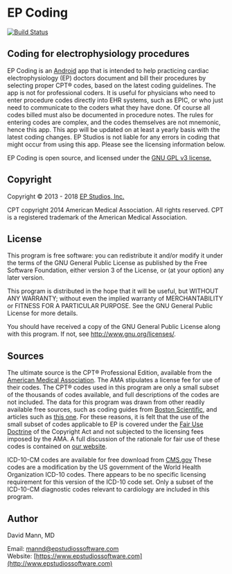 EP Coding
=========

[![Build Status](https://travis-ci.org/mannd/epcoding.svg?branch=master)](https://travis-ci.org/mannd/epcoding)

## Coding for electrophysiology procedures
EP Coding is an [Android](http://www.android.com) app
that is intended to help practicing cardiac electrophysiology (EP) doctors
document and bill their procedures by selecting
proper CPT® codes, based on the latest coding guidelines.  The app is
not for professional coders.  It is useful for physicians who need to enter procedure codes directly into EHR systems, such as EPIC, or who just need to communicate to the coders what they have done.  Of course all codes billed must also be documented in procedure notes.  The rules for entering codes are complex, and the codes themselves are not mnemonic, hence this app.  This app will be updated on at least a yearly basis with the latest coding changes.  EP Studios is not liable for any errors in coding that might occur from using this app.  Please see the licensing information below.

EP Coding is open source, and licensed under the 
[GNU GPL v3 license.](http://www.gnu.org/licenses/gpl.html)

## Copyright
Copyright © 2013 - 2018 [EP Studios, Inc.](http://www.epstudiossoftware.com)

CPT copyright 2014 American Medical Association. All rights
reserved. CPT is a registered trademark of the American Medical
Association.

## License
This program is free software: you can redistribute it and/or modify
it under the terms of the GNU General Public License as published by
the Free Software Foundation, either version 3 of the License, or
(at your option) any later version.

This program is distributed in the hope that it will be useful,
but WITHOUT ANY WARRANTY; without even the implied warranty of
MERCHANTABILITY or FITNESS FOR A PARTICULAR PURPOSE.  See the
GNU General Public License for more details.

You should have received a copy of the GNU General Public License
along with this program.  If not, see <http://www.gnu.org/licenses/>.

## Sources
The ultimate source is the CPT® Professional Edition, available
from the
[American Medical Association](http://http://www.ama-assn.org/ama/pub/physician-resources/solutions-managing-your-practice/coding-billing-insurance/cpt/cpt-featured-products.page?).
The AMA stipulates a license fee for use of their codes.  The CPT®
codes used in this program are only a small subset of the thousands of
codes available, and full descriptions of the codes are not included.
The data for this program was drawn from other readily available free
sources, such as coding guides from 
[Boston Scientific](https://www.bostonscientific.com/en-US/Home.html),
and articles such as
[this one](http://www.eplabdigest.com/articles/Changes-Coming-2013-CPT-Codes).
For these reasons, it is felt that the use of the small subset of
codes applicable to EP is covered under the
[Fair Use Doctrine](http://http://en.wikipedia.org/wiki/Fair_use) of
the Copyright Act and not subjected to the licensing fees imposed by
the AMA.  A full discussion of the rationale for fair use of these
codes is contained on [our website](http://www.epstudiossoftware.com/?p=1313).

ICD-10-CM codes are available for free download from [CMS.gov](https://www.cms.gov/Medicare/Coding/ICD10/) These codes are a modification by the US government of the World Health Organization ICD-10 codes.  There appears to be no specific licensing requirement for this version of the ICD-10 code set.  Only a subset of the ICD-10-CM diagnostic codes relevant to cardiology are included in this program.

## Author
David Mann, MD

Email: [mannd@epstudiossoftware.com](mailto:mannd@epstudiossoftware.com)  
Website: [https://www.epstudiossoftware.com](http://www.epstudiossoftware.com)   
